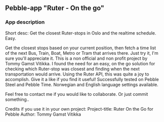 ## Pebble-app "Ruter - On the go"

### App description
Short desc: Get the closest Ruter-stops in Oslo and the realtime schedule. Easy.

Get the closest stops based on your current position, then fetch a time list of the next Bus, Train, Boat, Metro or Tram that arrives there. Just try it, I'm sure you'll appreciate it. This is a non official and non profit project by Tommy Gamst Vitikka. I found the need for an easy, on the go solution for checking which Ruter-stop was closest and finding when the next transportation would arrive. Using the Ruter API, this was quite a joy to accomplish. Give it a like if you find it useful! Successfully tested on Pebble Steel and Pebble Time. Norwegian and English language settings available.

Feel free to contact me if you would like to collaborate. Or just commit something..


Credits if you use it in your own project:
Project-title: Ruter On the Go for Pebble
Author: Tommy Gamst Vitikka
